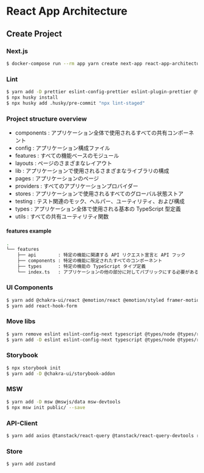 # React App Architecture
## Create Project
### Next.js
```sh
$ docker-compose run --rm app yarn create next-app react-app-architecture --ts\ && mv react-app-architecture/* . && mv react-app-architecture/.* . && rm -r react-app-architecture
```
### Lint
```sh
$ yarn add -D prettier eslint-config-prettier eslint-plugin-prettier @typescript-eslint/eslint-plugin @typescript-eslint/parser eslint-plugin-import eslint-plugin-storybook husky lint-staged
$ npx husky install
$ npx husky add .husky/pre-commit "npx lint-staged"
```

### Project structure overview
- components : アプリケーション全体で使用されるすべての共有コンポーネント
- config     : アプリケーション構成ファイル
- features   : すべての機能ベースのモジュール
- layouts    : ページのさまざまなレイアウト
- lib        : アプリケーションで使用されるさまざまなライブラリの構成
- pages      : アプリケーションのページ
- providers  : すべてのアプリケーションプロバイダー
- stores     : アプリケーションで使用されるすべてのグローバル状態ストア
- testing    : テスト関連のモック、ヘルパー、ユーティリティ、および構成
- types      : アプリケーション全体で使用される基本の TypeScript 型定義
- utils      : すべての共有ユーティリティ関数

#### features example
```sh
.
└── features
    ├── api        : 特定の機能に関連する API リクエスト宣言と API フック
    ├── components : 特定の機能に限定されたすべてのコンポーネント
    ├── types      : 特定の機能の TypeScript タイプ定義
    └── index.ts   : アプリケーションの他の部分に対してパブリックにする必要があるもののみをエクスポート
```

### UI Components
```sh
$ yarn add @chakra-ui/react @emotion/react @emotion/styled framer-motion @chakra-ui/icons
$ yarn add react-hook-form
```

### Move libs
```sh
$ yarn remove eslint eslint-config-next typescript @types/node @types/react @types/react-dom
$ yarn add -D eslint eslint-config-next typescript @types/node @types/react @types/react-dom
```

### Storybook
```sh
$ npx storybook init
$ yarn add -D @chakra-ui/storybook-addon
```

### MSW
```sh
$ yarn add -D msw @mswjs/data msw-devtools
$ npx msw init public/ --save
```

### API-Client
```sh
$ yarn add axios @tanstack/react-query @tanstack/react-query-devtools react-error-boundary
```

### Store
```sh
$ yarn add zustand
```